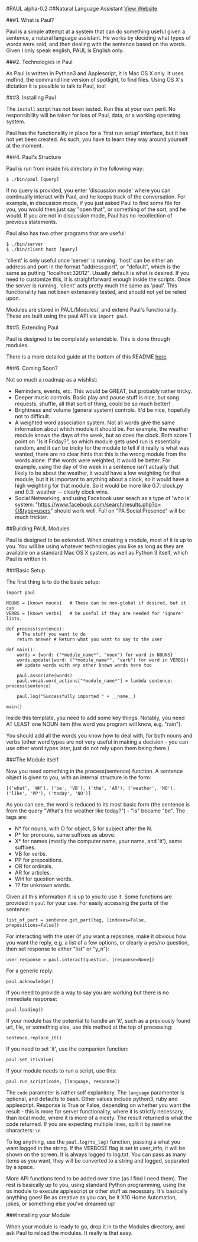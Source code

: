 #PAUL alpha-0.2
##Natural Language Assistant
[View Website](http://aaronstockdill.github.io/paul.html)

###1. What is Paul?

Paul is a simple attempt at a system that can do something useful given a sentence, a natural language assistant. He works by deciding what types of words were said, and then dealing with the sentence based on the words. Given I only speak english, PAUL is English only. 

###2. Technologies in Paul

As Paul is written in Python3 and Applescript, it is Mac OS X only. It uses mdfind, the command line version of spotlight, to find files. Using OS X's dictation it is possible to talk to Paul, too!

###3. Installing Paul

The `install` script has not been tested. Run this at your own peril. No responsibility will be taken for loss of Paul, data, or a working operating system.

Paul has the functionality in place for a 'first run setup' interface, but it has not yet been created. As such, you have to learn they way around yourself at the moment.

###4. Paul's Structure

Paul is run from inside his directory in the following way:

    $ ./bin/paul [query]

If no query is provided, you enter 'discussion mode' where you can continually interact with Paul, and he keeps track of the conversation. For example, in discussion mode, if you just asked Paul to find some file for you, you would then just say "open that", or something of the sort, and he would. If you are not in discussion mode, Paul has no recollection of previous statements.

Paul also has two other programs that are useful:

    $ ./bin/server
    $ ./bin/client host [query]

'client' is only useful once 'server' is running. 'host' can be either an address and port in the format "address:port", or "default", which is the same as putting "localhost:32012". Usually default is what is desired. If you need to customize this, it is straightforward enough inside the scripts. Once the server is running, 'client' acts pretty much the same as 'paul'. This functionality has not been extensively tested, and should not yet be relied upon.
 
Modules are stored in PAUL/Modules/, and extend Paul's functionality. These are built using the paul API via `import paul`.

###5. Extending Paul

Paul is designed to be completely extendable. This is done through modules.

There is a more detailed guide at the bottom of this README [here](#building-paul-modules).

###6. Coming Soon?

Not so much a roadmap as a wishlist:

* Reminders, events, etc. This would be GREAT, but probably rather tricky.
* Deeper music controls. Basic play and pause stuff is nice, but song requests, shuffle, all that sort of thing, could be so much better!
* Brightness and volume (general system) controls. It'd be nice, hopefully not to difficult.
* A weighted word association system. Not all words give the same information about which module it should be. For example, the weather module knows the days of the week, but so does the clock. Both score 1 point on "Is it Friday?", so which module gets used run is essentially random, and it can be tricky for the module to tell if it really is what was wanted, there are no clear hints that this is the wrong module from the words alone. If the words were weighted, it would be better. For example, using the day of the week in a sentence isn't actually that likely to be about the weather, it would have a low weighting for that module, but it is important to anything about a clock, so it would have a high weighting for that module. So it would be more like 0.7: clock.py and 0.3: weather -- clearly clock wins.
* Social Networking, and using Facebook user seach as a type of 'who is' system: "https://www.facebook.com/search/results.php?q={}&type=users" should work well. Full on "PA Social Presence" will be much trickier.

##Building PAUL Modules

Paul is designed to be extended. When creating a module, most of it is up to you. You will be using whatever technologies you like as long as they are available on a standard Mac OS X system, as well as Python 3 itself, which Paul is written in.

###Basic Setup

The first thing is to do the basic setup:

    import paul
    
    NOUNS = [known nouns]   # These can be non-global if desired, but it can
    VERBS = [known verbs]   # be useful if they are needed for 'ignore' lists.
    
    def process(sentence):
        # The stuff you want to do
        return answer # Return what you want to say to the user
    
    def main():
        words = {word: ("*module_name*", "noun") for word in NOUNS}
        words.update({word: ("*module_name*", "verb") for word in VERBS})
        ## update words with any other known words here too
        
        paul.associate(words)
        paul.vocab.word_actions["*module_name*"] = lambda sentence: process(sentence)
        
        paul.log("Successfully imported " + __name__)
    
    main()

Inside this template, you need to add some key things. Notably, you need AT LEAST one NOUN item (the word you program will know, e.g. "rain").
    
You should add all the words you know how to deal with, for both nouns and verbs (other word types are not very useful in making a decision - you can use other word types later, just do not rely upon them being there.)

###The Module itself.

Now you need something in the process(sentence) function. A sentence object is given to you, with an internal structure in the form:

    [('what', 'WH'), ('be', 'VB'), ('the', 'AR'), ('weather', 'NO'), ('like', 'PP'), ('today', 'NO')]
    
As you can see, the word is reduced to its most basic form (the sentence is from the query "What's the weather like today?") - "is" became "be". The tags are:

* N\* for nouns, with O for object, S for subject after the N.
* P\* for pronouns, same suffixes as above.
* X\* for names (mostly the computer name, your name, and 'it'), same suffixes.
* VB for verbs.
* PP for prepositions.
* OR for ordinals.
* AR for articles.
* WH for question words.
* ?? for unknown words.

Given all this information it is up to you to use it. Some functions are provided in `paul` for your use. For easily accessing the parts of the sentence:

    list_of_part = sentence.get_part(tag, [indexes=False, prepositions=False])

For interacting with the user (if you want a repsonse, make it obvious how you want the reply, e.g. a list of a few options, or clearly a yes/no question, then set response to either "list" or "y\_n"):

    user_response = paul.interact(question, [response=None])
    
For a generic reply:

    paul.acknowledge()

If you need to provide a way to say you are working but there is no immediate response:

    paul.loading()

If your module has the potential to handle an 'it', such as a previously found url, file, or something else, use this method at the top of processing:

    sentence.replace_it()

If you need to set 'it', use the companion function:

    paul.set_it(value)

If your module needs to run a script, use this:

    paul.run_script(code, [language, response])

The `code` parameter is rather self explanitory. The `language` paramenter is optional, and defaults to bash. Other values include python3, ruby and applescript. Response is True or False, depending on whether you want the result - this is more for server functionality, where it is strictly necessary, than local mode, where it is more of a nicety. The result returned is what the code returned. If you are expecting multiple lines, split it by newline characters: `\n`

To log anything, use the `paul.log(to_log)` function, passing a what you want logged in the string. If the VERBOSE flag is set in user\_info, it will be shown on the screen. It is always logged to log.txt. You can pass as many items as you want, they will be converted to a string and logged, separated by a space.

More API functions tend to be added over time (as I find I need them). The rest is basically up to you, using standard Python programming, using the os module to execute applescript or other stuff as necessary. It's basically anything goes! Be as creative as you can, be it X10 Home Automation, jokes, or something else you've dreamed up!

###Installing your Module

When your module is ready to go, drop it in to the Modules directory, and ask Paul to reload the modules. It really is that easy. 